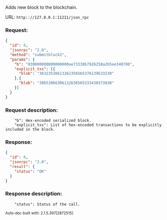 Adds new block to the blockchain.

URL: ```http:://127.0.0.1:11211/json_rpc```
### Request: 
```json
{
  "id": 0,
  "jsonrpc": "2.0",
  "method": "submitblock2",
  "params": {
    "b": "030000000000000000ae73338b7926258a2b5ee340700",
    "explicit_txs": [{
      "blob": "36323538613262356565376139633230"
    },{
      "blob": "38653066306132636565333430373030"
    }]
  }
}
```
### Request description: 
```
    "b": Hex-encoded serialized block.
    "explicit_txs": List of hex-encoded transactions to be explicitly included in the block.

```
### Response: 
```json
{
  "id": 0,
  "jsonrpc": "2.0",
  "result": {
    "status": "OK"
  }
}
```
### Response description: 
```
    "status": Status of the call.

```
<sub>Auto-doc built with: 2.1.5.397[2872515]</sub>